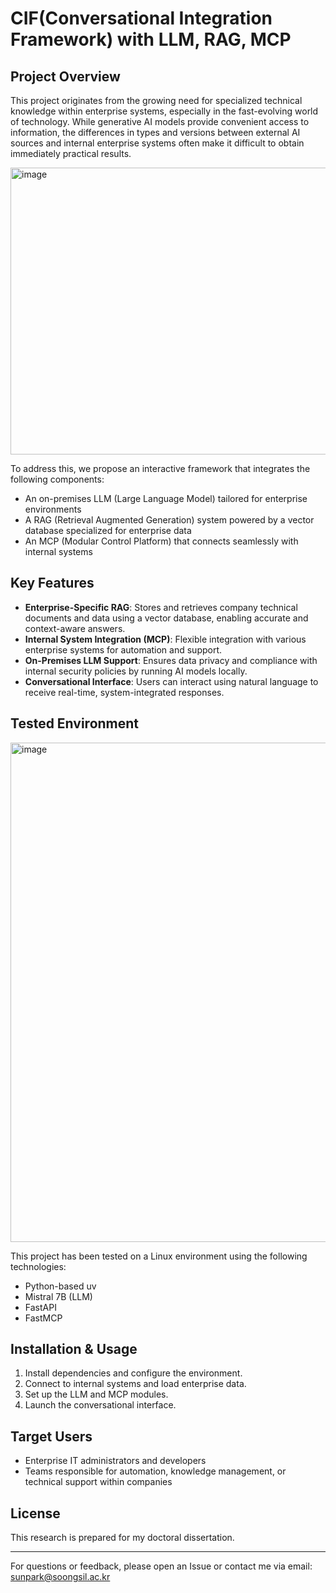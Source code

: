 # CIF(Conversational Integration Framework) with LLM, RAG, MCP

## Project Overview

This project originates from the growing need for specialized technical knowledge within enterprise systems, especially in the fast-evolving world of technology. While generative AI models provide convenient access to information, the differences in types and versions between external AI sources and internal enterprise systems often make it difficult to obtain immediately practical results.

<img width="1028" height="459" alt="image" src="https://github.com/user-attachments/assets/0c2b04ac-f577-4c8d-81d5-8758398ff22e" />

To address this, we propose an interactive framework that integrates the following components:
- An on-premises LLM (Large Language Model) tailored for enterprise environments
- A RAG (Retrieval Augmented Generation) system powered by a vector database specialized for enterprise data
- An MCP (Modular Control Platform) that connects seamlessly with internal systems
## Key Features

- **Enterprise-Specific RAG**: Stores and retrieves company technical documents and data using a vector database, enabling accurate and context-aware answers.
- **Internal System Integration (MCP)**: Flexible integration with various enterprise systems for automation and support.
- **On-Premises LLM Support**: Ensures data privacy and compliance with internal security policies by running AI models locally.
- **Conversational Interface**: Users can interact using natural language to receive real-time, system-integrated responses.

## Tested Environment

<img width="1703" height="799" alt="image" src="https://github.com/user-attachments/assets/6434bd9a-82a9-4530-9077-9123d3fb0c7b" />

This project has been tested on a Linux environment using the following technologies:
- Python-based uv
- Mistral 7B (LLM)
- FastAPI
- FastMCP

## Installation & Usage

1. Install dependencies and configure the environment.
2. Connect to internal systems and load enterprise data.
3. Set up the LLM and MCP modules.
4. Launch the conversational interface.

## Target Users

- Enterprise IT administrators and developers
- Teams responsible for automation, knowledge management, or technical support within companies

## License

This research is prepared for my doctoral dissertation.

---

For questions or feedback, please open an Issue or contact me via email: sunpark@soongsil.ac.kr
